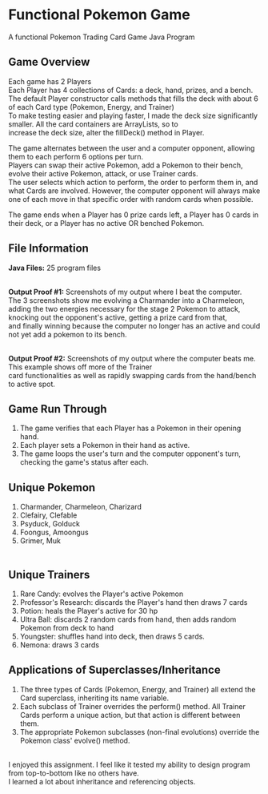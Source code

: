 # Functional Pokemon Game

A functional Pokemon Trading Card Game Java Program<br>

## Game Overview
Each game has 2 Players<br>
Each Player has 4 collections of Cards: a deck, hand, prizes, and a bench. <br>
The default Player constructor calls methods that fills the deck with about 6 of each Card type (Pokemon, Energy, and Trainer) <br>
To make testing easier and playing faster, I made the deck size significantly smaller. All the card containers are ArrayLists, so to <br>
increase the deck size, alter the fillDeck() method in Player.


The game alternates between the user and a computer opponent, allowing them to each perform 6 options per turn.<br>
Players can swap their active Pokemon, add a Pokemon to their bench, <br>
evolve their active Pokemon, attack, or use Trainer cards. <br>
The user selects which action to perform, the order to perform them in, and what Cards are involved. However, the computer opponent will always make one of each move in that specific order with random cards when possible.<br>


The game ends when a Player has 0 prize cards left, a Player has 0 cards in <br>
their deck, or a Player has no active OR benched Pokemon. <br>

## File Information
**Java Files:** 25 program files <br> <br>

**Output Proof #1:** Screenshots of my output where I beat the computer.<br>
The 3 screenshots show me evolving a Charmander into a Charmeleon, adding the two energies necessary
for the stage 2 Pokemon to attack, knocking out the opponent's active, getting a prize card from that, <br>
and finally winning because the computer no longer has an active and could not yet add a pokemon to its bench.<br> <br>

**Output Proof #2:** Screenshots of my output where the computer beats me. This example shows off more of the Trainer<br>
card functionalities as well as rapidly swapping cards from the hand/bench to active spot.


## Game Run Through
1. The game verifies that each Player has a Pokemon in their opening hand. <br>
2. Each player sets a Pokemon in their hand as active. <br>
3. The game loops the user's turn and the computer opponent's turn, checking the game's status after each. <br>

## Unique Pokemon 
1. Charmander, Charmeleon, Charizard<br>
2. Clefairy, Clefable<br>
3. Psyduck, Golduck<br>
4. Foongus, Amoongus<br>
5. Grimer, Muk<br><br>

## Unique Trainers
1. Rare Candy: evolves the Player's active Pokemon<br>
2. Professor's Research: discards the Player's hand then draws 7 cards<br>
3. Potion: heals the Player's active for 30 hp<br>
4. Ultra Ball: discards 2 random cards from hand, then adds random Pokemon from deck to hand<br>
5. Youngster: shuffles hand into deck, then draws 5 cards.
6. Nemona: draws 3 cards

## Applications of Superclasses/Inheritance
1. The three types of Cards (Pokemon, Energy, and Trainer) all extend the Card superclass, inheriting its name variable.<br>
2. Each subclass of Trainer overrides the perform() method. All Trainer Cards perform a unique action, but that action is different between them.<br>
3. The appropriate Pokemon subclasses (non-final evolutions) override the Pokemon class' evolve() method.<br>


<br>
I enjoyed this assignment. I feel like it tested my ability to design program from top-to-bottom like no others have.<br>
I learned a lot about inheritance and referencing objects.
